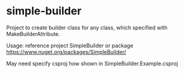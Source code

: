 # simple-builder

Project to create builder class for any class, which specified with MakeBuilderAttribute. 

Usage: 
reference project SimpleBuilder or package https://www.nuget.org/packages/SimpleBuilder/

May need specify csproj how shown in SimpleBuilder.Example.csproj
